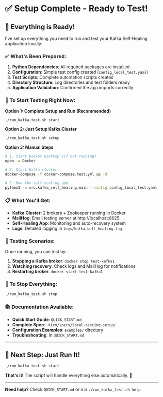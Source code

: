 # ✅ Setup Complete - Ready to Test!

## 🎉 Everything is Ready!

I've set up everything you need to run and test your Kafka Self-Healing application locally:

### ✅ What's Been Prepared:

1. **Python Dependencies**: All required packages are installed
2. **Configuration**: Simple test config created (`config_local_test.yaml`)
3. **Test Scripts**: Complete automation scripts created
4. **Directory Structure**: Log directories and test folders ready
5. **Application Validation**: Confirmed the app imports correctly

### 🚀 To Start Testing Right Now:

**Option 1: Complete Setup and Run (Recommended)**
```bash
./run_kafka_test.sh start
```

**Option 2: Just Setup Kafka Cluster**
```bash
./run_kafka_test.sh setup
```

**Option 3: Manual Steps**
```bash
# 1. Start Docker Desktop (if not running)
open -a Docker

# 2. Start Kafka cluster
docker-compose -f docker-compose.test.yml up -d

# 3. Run the self-healing app
python3 -m src.kafka_self_healing.main --config config_local_test.yaml
```

### 📋 What You'll Get:

- **Kafka Cluster**: 2 brokers + Zookeeper running in Docker
- **MailHog**: Email testing server at http://localhost:8025
- **Self-Healing App**: Monitoring and auto-recovery system
- **Logs**: Detailed logging in `logs/kafka_self_healing.log`

### 🧪 Testing Scenarios:

Once running, you can test by:
1. **Stopping a Kafka broker**: `docker stop test-kafka1`
2. **Watching recovery**: Check logs and MailHog for notifications
3. **Restarting broker**: `docker start test-kafka1`

### 🛑 To Stop Everything:
```bash
./run_kafka_test.sh stop
```

### 📚 Documentation Available:

- **Quick Start Guide**: `QUICK_START.md`
- **Complete Spec**: `.kiro/specs/local-testing-setup/`
- **Configuration Examples**: `examples/` directory
- **Troubleshooting**: In `QUICK_START.md`

---

## 🎯 Next Step: Just Run It!

```bash
./run_kafka_test.sh start
```

**That's it!** The script will handle everything else automatically. 🚀

---

**Need help?** Check `QUICK_START.md` or run `./run_kafka_test.sh help`